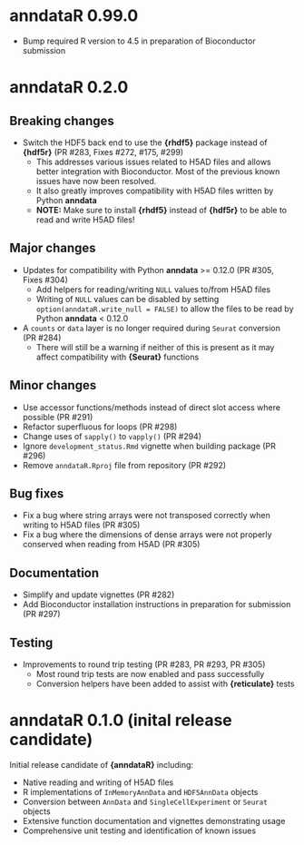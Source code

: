 # anndataR 0.99.0

- Bump required R version to 4.5 in preparation of Bioconductor submission

# anndataR 0.2.0

## Breaking changes

- Switch the HDF5 back end to use the **{rhdf5}** package instead of **{hdf5r}**
  (PR #283, Fixes #272, #175, #299)
  - This addresses various issues related to H5AD files and allows better
    integration with Bioconductor. Most of the previous known issues have now
    been resolved.
  - It also greatly improves compatibility with H5AD files written by Python
    **anndata**
  - **NOTE:** Make sure to install **{rhdf5}** instead of **{hdf5r}** to be able
    to read and write H5AD files!

## Major changes

- Updates for compatibility with Python **anndata** >= 0.12.0 (PR #305,
  Fixes #304)
  - Add helpers for reading/writing `NULL` values to/from H5AD files
  - Writing of `NULL` values can be disabled by setting
    `option(anndataR.write_null = FALSE)` to allow the files to be read by
    Python **anndata** < 0.12.0
- A `counts` or `data` layer is no longer required during `Seurat` conversion
  (PR #284)
  - There will still be a warning if neither of this is present as it may
    affect compatibility with **{Seurat}** functions
    
## Minor changes

- Use accessor functions/methods instead of direct slot access where possible
  (PR #291)
- Refactor superfluous for loops (PR #298)
- Change uses of `sapply()` to `vapply()` (PR #294)
- Ignore `development_status.Rmd` vignette when building package (PR #296)
- Remove `anndataR.Rproj` file from repository (PR #292)

## Bug fixes

- Fix a bug where string arrays were not transposed correctly when writing to
  H5AD files (PR #305)
- Fix a bug where the dimensions of dense arrays were not properly conserved
  when reading from H5AD (PR #305)

## Documentation

- Simplify and update vignettes (PR #282)
- Add Bioconductor installation instructions in preparation for submission (PR #297)

## Testing

- Improvements to round trip testing (PR #283, PR #293, PR #305)
  - Most round trip tests are now enabled and pass successfully
  - Conversion helpers have been added to assist with **{reticulate}** tests

# anndataR 0.1.0 (inital release candidate)

Initial release candidate of **{anndataR}** including:

- Native reading and writing of H5AD files
- R implementations of `InMemoryAnnData` and `HDF5AnnData` objects
- Conversion between `AnnData` and `SingleCellExperiment` or `Seurat` objects
- Extensive function documentation and vignettes demonstrating usage
- Comprehensive unit testing and identification of known issues
